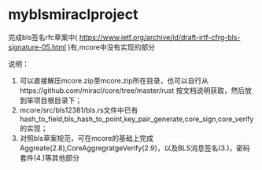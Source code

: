 # myblsmiraclproject
完成bls签名rfc草案中( https://www.ietf.org/archive/id/draft-irtf-cfrg-bls-signature-05.html )有,mcore中没有实现的部分

说明：
1. 可以直接解压mcore.zip至mcore.zip所在目录，也可以自行从https://github.com/miracl/core/tree/master/rust 按文档说明获取，然后放到笨项目根目录下；
2. mcore/src/bls12381/bls.rs文件中已有hash_to_field,bls_hash_to_point,key_pair_generate,core_sign,core_verify的实现；
3. 对照bls草案规范，可在mcore的基础上完成Aggreate(2.8),CoreAggregratgeVerify(2.9)，以及BLS消息签名(3.)，密码套件(4.)等其他部分
